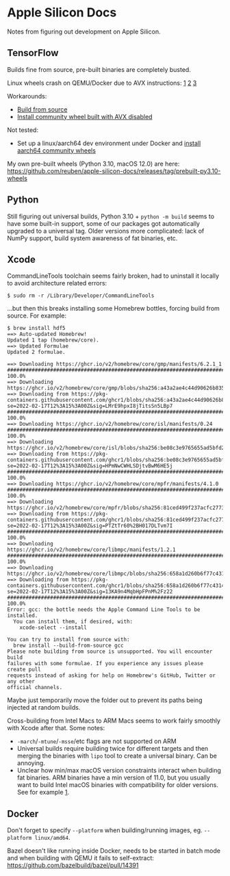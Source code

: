 # Apple Silicon Docs

Notes from figuring out development on Apple Silicon.

## TensorFlow

Builds fine from source, pre-built binaries are completely busted.

Linux wheels crash on QEMU/Docker due to AVX instructions: [1](https://github.com/tensorflow/tensorflow/issues/19584) [2](https://gitlab.com/qemu-project/qemu/-/issues/164) [3](https://github.com/tensorflow/tensorflow/issues/52845)

Workarounds:
 - [Build from source](https://www.tensorflow.org/install/source)
 - [Install community wheel built with AVX disabled](https://github.com/yaroslavvb/tensorflow-community-wheels/issues/208)

Not tested:
- Set up a linux/aarch64 dev environment under Docker and [install aarch64 community wheels](https://github.com/KumaTea/tensorflow-aarch64/)

My own pre-built wheels (Python 3.10, macOS 12.0) are here: https://github.com/reuben/apple-silicon-docs/releases/tag/prebuilt-py3.10-wheels

## Python

Still figuring out universal builds, Python 3.10 + `python -m build` seems to have some built-in support, some of our packages got automatically upgraded to a universal tag. Older versions more complicated: lack of NumPy support, build system awareness of fat binaries, etc.

## Xcode

CommandLineTools toolchain seems fairly broken, had to uninstall it locally to avoid architecture related errors:

```
$ sudo rm -r /Library/Developer/CommandLineTools
```

...but then this breaks installing some Homebrew bottles, forcing build from source. For example:

```
$ brew install hdf5
==> Auto-updated Homebrew!
Updated 1 tap (homebrew/core).
==> Updated Formulae
Updated 2 formulae.

==> Downloading https://ghcr.io/v2/homebrew/core/gmp/manifests/6.2.1_1
######################################################################## 100.0%
==> Downloading https://ghcr.io/v2/homebrew/core/gmp/blobs/sha256:a43a2ae4c44d90626b835a968a32327c8b8bbf754ec1d2590f8ac656c71dace9
==> Downloading from https://pkg-containers.githubusercontent.com/ghcr1/blobs/sha256:a43a2ae4c44d90626b835a968a32327c8b8bbf754ec1d2590f8ac656c71dace9?se=2022-02-17T12%3A15%3A00Z&sig=LMrE9hpxI8jTitsSn5LBp7
######################################################################## 100.0%
==> Downloading https://ghcr.io/v2/homebrew/core/isl/manifests/0.24
######################################################################## 100.0%
==> Downloading https://ghcr.io/v2/homebrew/core/isl/blobs/sha256:be08c3e9765655ad5bfd227f9b97acb0ef88ad2307dc214ea4064cc1f51db641
==> Downloading from https://pkg-containers.githubusercontent.com/ghcr1/blobs/sha256:be08c3e9765655ad5bfd227f9b97acb0ef88ad2307dc214ea4064cc1f51db641?se=2022-02-17T12%3A15%3A00Z&sig=HPmNwCWHLSDjtvBwM6HE5j
######################################################################## 100.0%
==> Downloading https://ghcr.io/v2/homebrew/core/mpfr/manifests/4.1.0
######################################################################## 100.0%
==> Downloading https://ghcr.io/v2/homebrew/core/mpfr/blobs/sha256:81ced499f237acfc2773711a3f8aa985572eaab2344a70485c06f72405e4a5e7
==> Downloading from https://pkg-containers.githubusercontent.com/ghcr1/blobs/sha256:81ced499f237acfc2773711a3f8aa985572eaab2344a70485c06f72405e4a5e7?se=2022-02-17T12%3A15%3A00Z&sig=PTZtTr60%2BH017DLTvm7I
######################################################################## 100.0%
==> Downloading https://ghcr.io/v2/homebrew/core/libmpc/manifests/1.2.1
######################################################################## 100.0%
==> Downloading https://ghcr.io/v2/homebrew/core/libmpc/blobs/sha256:658a1d260b6f77c431451a554ef8fa36ea2b6db19b38adc05c52821598ce2647
==> Downloading from https://pkg-containers.githubusercontent.com/ghcr1/blobs/sha256:658a1d260b6f77c431451a554ef8fa36ea2b6db19b38adc05c52821598ce2647?se=2022-02-17T12%3A15%3A00Z&sig=13KA9n4MqbHpFPnM%2Fz22
######################################################################## 100.0%
Error: gcc: the bottle needs the Apple Command Line Tools to be installed.
  You can install them, if desired, with:
    xcode-select --install

You can try to install from source with:
  brew install --build-from-source gcc
Please note building from source is unsupported. You will encounter build
failures with some formulae. If you experience any issues please create pull
requests instead of asking for help on Homebrew's GitHub, Twitter or any other
official channels.
```

Maybe just temporarily move the folder out to prevent its paths being injected at random builds.

Cross-building from Intel Macs to ARM Macs seems to work fairly smoothly with Xcode after that. Some notes:

- `-march`/`-mtune`/`-msse`/etc flags are not supported on ARM
- Universal builds require building twice for different targets and then merging the binaries with `lipo` tool to create a universal binary. Can be annoying.
- Unclear how min/max macOS version constraints interact when building fat binaries. ARM binaries have a min version of 11.0, but you usually want to build Intel macOS binaries with compatibility for older versions. See for example [1](https://github.com/pypa/wheel/issues/387).

## Docker

Don't forget to specify `--platform` when building/running images, eg. `--platform linux/amd64`.

Bazel doesn't like running inside Docker, needs to be started in batch mode and when building with QEMU it fails to self-extract: https://github.com/bazelbuild/bazel/pull/14391
